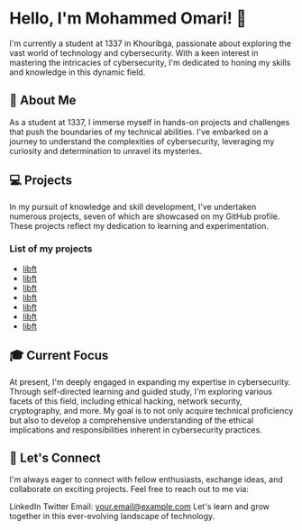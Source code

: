 # Hello, I'm Mohammed Omari! 👋
I'm currently a student at 1337 in Khouribga, passionate about exploring the vast world of technology and cybersecurity. With a keen interest in mastering the intricacies of cybersecurity, I'm dedicated to honing my skills and knowledge in this dynamic field.

## 🚀 About Me
As a student at 1337, I immerse myself in hands-on projects and challenges that push the boundaries of my technical abilities. I've embarked on a journey to understand the complexities of cybersecurity, leveraging my curiosity and determination to unravel its mysteries.

## 💻 Projects
In my pursuit of knowledge and skill development, I've undertaken numerous projects, seven of which are showcased on my GitHub profile. These projects reflect my dedication to learning and experimentation.
### List of my projects
- [libft](https://www.linkedin.com/in/YourLinkedInProfile)
- [libft](https://www.linkedin.com/in/YourLinkedInProfile)
- [libft](https://www.linkedin.com/in/YourLinkedInProfile)
- [libft](https://www.linkedin.com/in/YourLinkedInProfile)
- [libft](https://www.linkedin.com/in/YourLinkedInProfile)
- [libft](https://www.linkedin.com/in/YourLinkedInProfile)
- [libft](https://www.linkedin.com/in/YourLinkedInProfile)

## 🎓 Current Focus
At present, I'm deeply engaged in expanding my expertise in cybersecurity. Through self-directed learning and guided study, I'm exploring various facets of this field, including ethical hacking, network security, cryptography, and more. My goal is to not only acquire technical proficiency but also to develop a comprehensive understanding of the ethical implications and responsibilities inherent in cybersecurity practices.

## 🌟 Let's Connect
I'm always eager to connect with fellow enthusiasts, exchange ideas, and collaborate on exciting projects. Feel free to reach out to me via:

LinkedIn
Twitter
Email: your.email@example.com
Let's learn and grow together in this ever-evolving landscape of technology.



<!--
**momari-42/momari-42** is a ✨ _special_ ✨ repository because its `README.md` (this file) appears on your GitHub profile.

Here are some ideas to get you started:

- 🔭 I’m currently working on ...
- 🌱 I’m currently learning ...
- 👯 I’m looking to collaborate on ...
- 🤔 I’m looking for help with ...
- 💬 Ask me about ...
- 📫 How to reach me: ...
- 😄 Pronouns: ...
- ⚡ Fun fact: ...
-->
